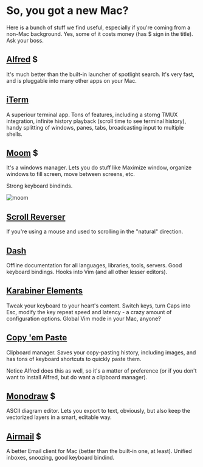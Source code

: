 # So, you got a new Mac?

Here is a bunch of stuff we find useful, especially if you're coming from a non-Mac background.
Yes, some of it costs money (has $ sign in the title). Ask your boss.

## [Alfred](https://www.alfredapp.com/) $

It's much better than the built-in launcher of spotlight search. It's very fast, and is pluggable into many other apps on your Mac.

## [iTerm](https://www.iterm2.com/features.html)

A superiour terminal app. Tons of features, including a storng TMUX integration, infinite history playback (scroll time to see terminal history), handy splitting of windows, panes, tabs, broadcasting input to multiple shells.

## [Moom](https://manytricks.com/moom/) $

It's a windows manager. Lets you do stuff like Maximize window, organize windows to fill screen, move between screens, etc.

Strong keyboard bindinds.

![moom](https://manytricks.com/moom/images/grid.png)

## [Scroll Reverser](https://pilotmoon.com/link/scrollreverser)

If you're using a mouse and used to scrolling in the "natural" direction.

## [Dash](https://kapeli.com/dash)

Offline documentation for all languages, libraries, tools, servers. Good keyboard bindings. Hooks into Vim (and all other lesser editors).

## [Karabiner Elements](https://github.com/tekezo/Karabiner-Elements/blob/master/README.md)

Tweak your keyboard to your heart's content. Switch keys, turn Caps into Esc, modify the key repeat speed and latency - a crazy amount of configuration options. Global Vim mode in your Mac, anyone?

## [Copy 'em Paste](http://www.apprywhere.com/copy-em-paste.html)

Clipboard manager. Saves your copy-pasting history, including images, and has tons of keyboard shortcuts to quickly paste them.

Notice Alfred does this as well, so it's a matter of preference (or if you don't want to install Alfred, but do want a clipboard manager).

## [Monodraw](https://monodraw.helftone.com/) $

ASCII diagram editor. Lets you export to text, obviously, but also keep the vectorized layers in a smart, editable way.

## [Airmail](http://airmailapp.com/) $

A better Email client for Mac (better than the built-in one, at least). Unified inboxes, snoozing, good keyboard bindind.

